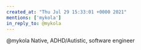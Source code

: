 ```yaml
---
created_at: "Thu Jul 29 15:33:01 +0000 2021"
mentions: ['mykola']
in_reply_to: @mykola
---
```


@mykola Native, ADHD/Autistic, software engineer